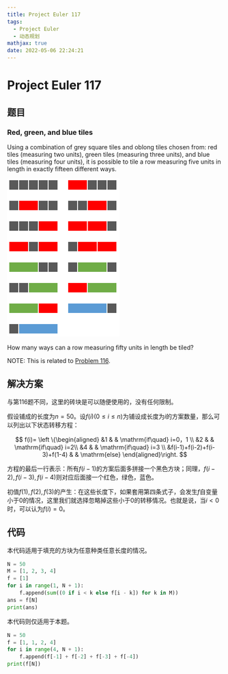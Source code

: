 ```yaml
---
title: Project Euler 117
tags:
  - Project Euler
  - 动态规划
mathjax: true
date: 2022-05-06 22:24:21
---
```


<escape><!-- more --></escape>
    
# Project Euler 117
## 题目
### Red, green, and blue tiles


Using a combination of grey square tiles and oblong tiles chosen from: red tiles (measuring two units), green tiles (measuring three units), and blue tiles (measuring four units), it is possible to tile a row measuring five units in length in exactly fifteen different ways.

![](../images/p117.png)

How many ways can a row measuring fifty units in length be tiled?

NOTE: This is related to <a href="/Problem101-125/#Problem_116">Problem 116</a>.

## 解决方案

与第116题不同，这里的砖块是可以随便使用的，没有任何限制。

假设铺成的长度为$n=50$。设$f(i)(0\leq i\leq n)$为铺设成长度为$i$的方案数量，那么可以列出以下状态转移方程：

$$
f(i)=
\left \{\begin{aligned}
  &1  & & \mathrm{if\quad} i=0，1 \\
  &2  & & \mathrm{if\quad} i=2\\
  &4  & & \mathrm{if\quad} i=3 \\
  &f(i-1)+f(i-2)+f(i-3)+f(1-4) & & \mathrm{else}
\end{aligned}\right.
$$

方程的最后一行表示：所有$f(i-1)$的方案后面多拼接一个黑色方块；同理，$f(i-2),f(i-3),f(i-4)$则对应后面接一个红色，绿色，蓝色。

初值$f(1),f(2),f(3)$的产生：在这些长度下，如果套用第四条式子，会发生$f$自变量小于$0$的情况，这里我们就选择忽略掉这些小于$0$的转移情况。也就是说，当$i<0$时，可以认为$f(i)=0$。

## 代码

本代码适用于填充的方块为任意种类任意长度的情况。
```py
N = 50
M = [1, 2, 3, 4]
f = [1]
for i in range(1, N + 1):
    f.append(sum((0 if i < k else f[i - k]) for k in M))
ans = f[N]
print(ans)

```
本代码则仅适用于本题。
```py
N = 50
f = [1, 1, 2, 4]
for i in range(4, N + 1):
    f.append(f[-1] + f[-2] + f[-3] + f[-4])
print(f[N])

```
